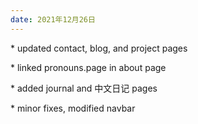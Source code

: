 ```yaml
---
date: 2021年12月26日
---
```

<p>* updated contact, blog, and project pages</p>
<p>* linked pronouns.page in about page</p>
<p>* added journal and 中文日记 pages</p>
<p>* minor fixes, modified navbar</p>